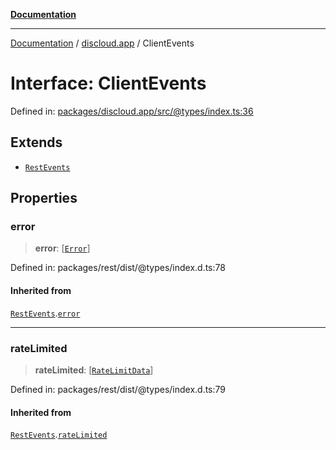 [**Documentation**](../../README.md)

***

[Documentation](../../packages.md) / [discloud.app](../README.md) / ClientEvents

# Interface: ClientEvents

Defined in: [packages/discloud.app/src/@types/index.ts:36](https://github.com/discloud/discloud.app/blob/5b4e3fe9c701f0b4f5ffa4246f463403d1e47fa1/packages/discloud.app/src/@types/index.ts#L36)

## Extends

- [`RestEvents`](RestEvents.md)

## Properties

### error

> **error**: \[[`Error`](https://developer.mozilla.org/docs/Web/JavaScript/Reference/Global_Objects/Error)\]

Defined in: packages/rest/dist/@types/index.d.ts:78

#### Inherited from

[`RestEvents`](RestEvents.md).[`error`](RestEvents.md#error)

***

### rateLimited

> **rateLimited**: \[[`RateLimitData`](RateLimitData.md)\]

Defined in: packages/rest/dist/@types/index.d.ts:79

#### Inherited from

[`RestEvents`](RestEvents.md).[`rateLimited`](RestEvents.md#ratelimited)
